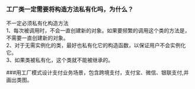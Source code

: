 ### 工厂类一定需要将构造方法私有化吗，为什么？
不一定必须私有化构造方法        
  1、每次被调用时，不会一直创建新的对象。如果要频繁的调用这个类的方法是，不需要一直创建新的对象。   
  2、对于无需实例化的类，最好也私有化它的构造函数，以保证用户不会实例化它。  
  3、如果类被私有化，这个类就不能被继承的。

###用工厂模式设计支付业务场景，包含跨境支付，支付宝、微信、银联支付,并画出类图。
